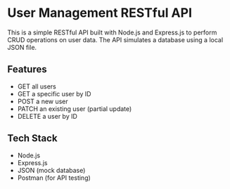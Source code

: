 #  User Management RESTful API

This is a simple RESTful API built with Node.js and Express.js to perform CRUD operations on user data. The API simulates a database using a local JSON file.

##  Features

- GET all users
- GET a specific user by ID
- POST a new user
- PATCH an existing user (partial update)
- DELETE a user by ID

##  Tech Stack

- Node.js
- Express.js
- JSON (mock database)
- Postman (for API testing)
